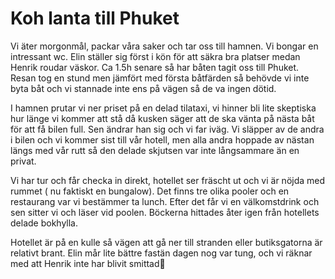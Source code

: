 # Koh lanta till Phuket 

Vi äter morgonmål, packar våra saker och
tar oss till hamnen. Vi bongar en intressant wc. Elin ställer sig först i
kön för att säkra bra platser medan Henrik roudar väskor.
Ca 1.5h senare så har båten tagit oss till
Phuket. Resan tog en stund men jämfört med första båtfärden
så behövde vi inte byta båt och vi stannade inte ens
på vägen så de va ingen dötid.

I hamnen prutar vi ner priset på en delad 
tilataxi,  vi hinner bli lite skeptiska hur länge
vi kommer att stå då kusken säger att de ska vänta på
nästa båt för att få bilen full. Sen ändrar han sig
och vi far iväg. Vi släpper av de andra i bilen
och vi kommer sist till vår hotell, men alla andra
hoppade av nästan längs med vår rutt så den delade
skjutsen var inte långsammare än en privat.

Vi har tur och får checka in direkt,
hotellet ser fräscht ut och vi är nöjda med rummet ( nu faktiskt en bungalow).
Det finns tre olika pooler och en restaurang var vi
bestämmer ta lunch. Efter det får vi en välkomstdrink och sen sitter vi och läser vid poolen. Böckerna hittades åter igen från hotellets delade bokhylla.

Hotellet är på en kulle
så vägen att gå ner till stranden eller butiksgatorna
är relativt brant.
Elin mår lite bättre fastän dagen nog var tung, och vi räknar med att
Henrik inte har blivit smittad🤞
